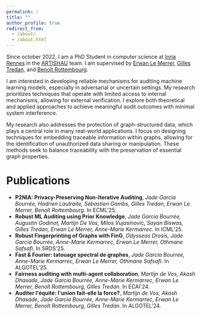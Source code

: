 ```yaml
---
permalink: /
title: ""
author_profile: true
redirect_from: 
  - /about/
  - /about.html
---
```

Since october 2022, I am a PhD Student in computer science at [Inria Rennes](https://www.inria.fr/fr/centre-inria-universite-rennes)  in the [ARTISHAU](https://team.inria.fr/artishau/) team. I am supervised by [Erwan Le Merrer](https://erwanlemerrer.github.io/), [Gilles Tredan](https://homepages.laas.fr/gtredan/), and [Benoît Rottembourg](https://www.linkedin.com/in/rottembourg/).

I am interested in developing reliable mechanisms for auditing machine learning models, especially in adversarial or uncertain settings. My research prioritizes techniques that operate with limited access to internal mechanisms, allowing for external verification. I explore both theoretical and applied approaches to achieve meaningful audit outcomes with minimal system interference.

My research also addresses the protection of graph-structured data, which plays a central role in many real-world applications. I focus on designing techniques for embedding traceable information within graphs, allowing for the identification of unauthorized data sharing or manipulation. These methods seek to balance traceability with the preservation of essential graph properties.

# Publications
- **P2NIA: Privacy-Preserving Non-Iterative Auditing**, *Jade Garcia Bourrée, Hadrien Lautraite, Sébastien Gambs, Gilles Tredan, Erwan Le Merrer, Benoît Rottembourg*. In ECML'25.
- **Robust ML Auditing using Prior Knowledge**, *Jade Garcia Bourrée, Augustin Godinot, Martijn De Vos, Milos Vujasinovic, Sayan Biswas, Gilles Tredan, Erwan Le Merrer, Anne-Marie Kermarrec*. In ICML'25.
- **Robust Fingerprinting of Graphs with FinG**, *Odysseas Drosis, Jade Garcia Bourrée, Anne-Marie Kermarrec, Erwan Le Merrer, Othmane Safsafi*. In SRDS'25.
- **Fast & Fourier: tatouage spectral de graphes**, *Jade Garcia Bourrée, Anne-Marie Kermarrec, Erwan Le Merrer, Othmane Safsafi*. In ALGOTEL'25.
- **Fairness auditing with multi-agent collaboration**, *Martijn de Vos, Akash Dhasade, Jade Garcia Bourrée, Anne-Marie Kermarrec, Erwan Le Merrer, Benoît Rottembourg, Gilles Tredan*. In ECAI'24.
- **Auditer l'équité: l'union fait-elle la force?**, *Martijn de Vos, Akash Dhasade, Jade Garcia Bourrée, Anne-Marie Kermarrec, Erwan Le Merrer, Benoît Rottembourg, Gilles Trédan*. In ALGOTEL'24.
